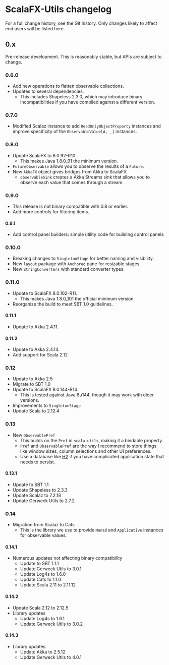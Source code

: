 # ScalaFX-Utils changelog

For a full change history, see the Git history. Only changes likely to affect
end users will be listed here.

## 0.x

Pre-release development. This is reasonably stable, but APIs are subject to
change.

### 0.6.0

* Add new operations to flatten observable collections.
* Updates to several dependencies.
  * This includes Shapeless 2.3.0, which may introduce binary
    incompatibilities if you have compiled against a different version.

### 0.7.0

* Modified Scalaz instance to add `ReadOnlyObjectProperty` instances and
  improve specificity of the `ObservableValue[A, _]` instances.

### 0.8.0

* Update ScalaFX to 8.0.92-R10.
  * This makes Java 1.8.0_91 the minimum version.
* `FutureObservable` allows you to observe the results of a `Future`.
* New `AkkaFX` object gives bridges from Akka to ScalaFX
  * `observableSink` creates a Akka Streams sink that allows you to
    observe each value that comes through a stream.

### 0.9.0

* This release is not binary compatible with 0.8 or earlier.
* Add more controls for filtering items.

#### 0.9.1

* Add control panel builders: simple utility code for building control
  panels

### 0.10.0

* Breaking changes to `SingletonStage` for better naming and visibility.
* New `layout` package with `Anchored` pane for resizable stages.
* New `StringConverters` with standard converter types.

### 0.11.0

* Update to ScalaFX 8.0.102-R11.
  * This makes Java 1.8.0_101 the official minimum version.
* Reorganize the build to meet SBT 1.0 guidelines.

#### 0.11.1

* Update to Akka 2.4.11.

#### 0.11.2

* Update to Akka 2.4.14.
* Add support for Scala 2.12

### 0.12

* Update to Akka 2.5
* Migrate to SBT 1.0
* Update to ScalaFX 8.0.144-R14
  * This is tested against Java 8u144, though it may work with older versions.
* Improvements to `SingletonStage`
* Update Scala to 2.12.4

### 0.13

* New `ObservablePref`
  * This builds on the `Pref` in `scala-utils`, making it a bindable property.
  * `Pref` and `ObservablePref` are the way I recommend to store things like
    window sizes, column selections and other UI preferences.
  * Use a database like [H2](http://www.h2database.com/) if you have
    complicated application state that needs to persist.

#### 0.13.1

* Update to SBT 1.1
* Update Shapeless to 2.3.3
* Update Scalaz to 7.2.18
* Update Gerweck Utils to 2.7.2

### 0.14

* Migration from Scalaz to Cats
  * This is the library we use to provide `Monad` and `Applicative` instances
    for observable values.

#### 0.14.1

* Numerous updates not affecting binary compatibility
  * Update to SBT 1.1.1
  * Update Gerweck Utils to 3.0.1
  * Update Log4s to 1.6.0
  * Update Cats to 1.1.0
  * Update Scala 2.11 to 2.11.12

#### 0.14.2

* Update Scala 2.12 to 2.12.5
* Library updates
  * Update Log4s to 1.6.1
  * Update Gerweck Utils to 3.0.2

#### 0.14.3

- Library updates
  - Update Akka to 2.5.12
  - Update Gerweck Utils to 4.0.1
